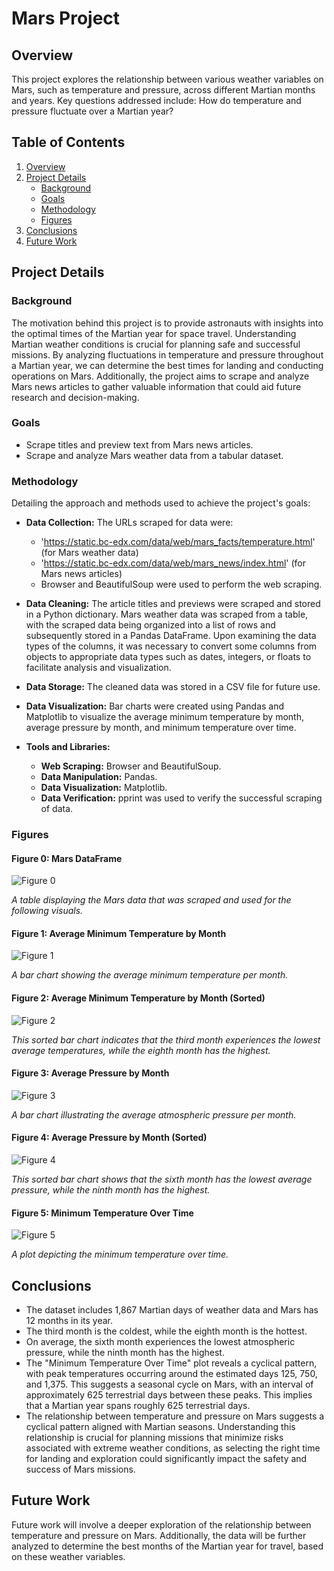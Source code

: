 # Mars Project

## Overview

This project explores the relationship between various weather variables on Mars, such as temperature and pressure, across different Martian months and years. Key questions addressed include: How do temperature and pressure fluctuate over a Martian year? 

## Table of Contents
1. [Overview](#overview)
2. [Project Details](#project-details)
   - [Background](#background)
   - [Goals](#goals)
   - [Methodology](#methodology)
   - [Figures](#figures)
3. [Conclusions](#conclusions)
4. [Future Work](#future-work)

## Project Details

### Background

The motivation behind this project is to provide astronauts with insights into the optimal times of the Martian year for space travel. Understanding Martian weather conditions is crucial for planning safe and successful missions. By analyzing fluctuations in temperature and pressure throughout a Martian year, we can determine the best times for landing and conducting operations on Mars. Additionally, the project aims to scrape and analyze Mars news articles to gather valuable information that could aid future research and decision-making.

### Goals

- Scrape titles and preview text from Mars news articles.
- Scrape and analyze Mars weather data from a tabular dataset.

### Methodology

Detailing the approach and methods used to achieve the project's goals:

- **Data Collection:** The URLs scraped for data were:
  - 'https://static.bc-edx.com/data/web/mars_facts/temperature.html' (for Mars weather data)
  - 'https://static.bc-edx.com/data/web/mars_news/index.html' (for Mars news articles)
  - Browser and BeautifulSoup were used to perform the web scraping.

- **Data Cleaning:** The article titles and previews were scraped and stored in a Python dictionary. Mars weather data was scraped from a table, with the scraped data being organized into a list of rows and subsequently stored in a Pandas DataFrame. Upon examining the data types of the columns, it was necessary to convert some columns from objects to appropriate data types such as dates, integers, or floats to facilitate analysis and visualization.

- **Data Storage:** The cleaned data was stored in a CSV file for future use.

- **Data Visualization:** Bar charts were created using Pandas and Matplotlib to visualize the average minimum temperature by month, average pressure by month, and minimum temperature over time.

- **Tools and Libraries:** 
  - **Web Scraping:** Browser and BeautifulSoup.
  - **Data Manipulation:** Pandas.
  - **Data Visualization:** Matplotlib.
  - **Data Verification:** pprint was used to verify the successful scraping of data.

### Figures

#### Figure 0: Mars DataFrame
![Figure 0](https://github.com/pixare7/mars-project/blob/main/images/fig0.png)

*A table displaying the Mars data that was scraped and used for the following visuals.*

#### Figure 1: Average Minimum Temperature by Month
![Figure 1](https://github.com/pixare7/mars-project/blob/main/images/fig1.png)

*A bar chart showing the average minimum temperature per month.*

#### Figure 2: Average Minimum Temperature by Month (Sorted)
![Figure 2](https://github.com/pixare7/mars-project/blob/main/images/fig2.png)

*This sorted bar chart indicates that the third month experiences the lowest average temperatures, while the eighth month has the highest.*

#### Figure 3: Average Pressure by Month
![Figure 3](https://github.com/pixare7/mars-project/blob/main/images/fig3.png)

*A bar chart illustrating the average atmospheric pressure per month.*

#### Figure 4: Average Pressure by Month (Sorted)
![Figure 4](https://github.com/pixare7/mars-project/blob/main/images/fig4.png)

*This sorted bar chart shows that the sixth month has the lowest average pressure, while the ninth month has the highest.*

#### Figure 5: Minimum Temperature Over Time
![Figure 5](https://github.com/pixare7/mars-project/blob/main/images/fig5.png)

*A plot depicting the minimum temperature over time.*

## Conclusions

- The dataset includes 1,867 Martian days of weather data and Mars has 12 months in its year.
- The third month is the coldest, while the eighth month is the hottest.
- On average, the sixth month experiences the lowest atmospheric pressure, while the ninth month has the highest.
- The "Minimum Temperature Over Time" plot reveals a cyclical pattern, with peak temperatures occurring around the estimated days 125, 750, and 1,375. This suggests a seasonal cycle on Mars, with an interval of approximately 625 terrestrial days between these peaks. This implies that a Martian year spans roughly 625 terrestrial days.
- The relationship between temperature and pressure on Mars suggests a cyclical pattern aligned with Martian seasons. Understanding this relationship is crucial for planning missions that minimize risks associated with extreme weather conditions, as selecting the right time for landing and exploration could significantly impact the safety and success of Mars missions.

## Future Work

Future work will involve a deeper exploration of the relationship between temperature and pressure on Mars. Additionally, the data will be further analyzed to determine the best months of the Martian year for travel, based on these weather variables.
